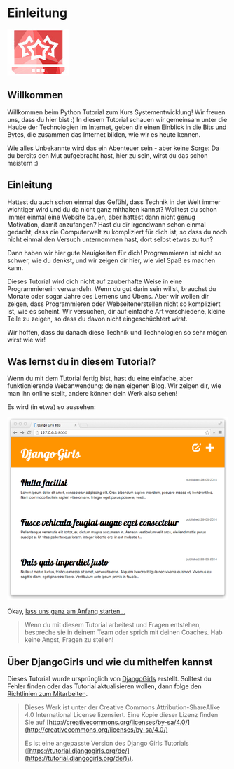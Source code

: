 # Einleitung

![Systementwicklung Einf&#xFC;hrung @FUB](.gitbook/assets/logo_systementwicklung_deh.jpg)

## Willkommen

Willkommen beim Python Tutorial zum Kurs Systementwicklung! Wir freuen uns, dass du hier bist :\) In diesem Tutorial schauen wir gemeinsam unter die Haube der Technologien im Internet, geben dir einen Einblick in die Bits und Bytes, die zusammen das Internet bilden, wie wir es heute kennen.

Wie alles Unbekannte wird das ein Abenteuer sein - aber keine Sorge: Da du bereits den Mut aufgebracht hast, hier zu sein, wirst du das schon meistern :\)

## Einleitung

Hattest du auch schon einmal das Gefühl, dass Technik in der Welt immer wichtiger wird und du da nicht ganz mithalten kannst? Wolltest du schon immer einmal eine Website bauen, aber hattest dann nicht genug Motivation, damit anzufangen? Hast du dir irgendwann schon einmal gedacht, dass die Computerwelt zu kompliziert für dich ist, so dass du noch nicht einmal den Versuch unternommen hast, dort selbst etwas zu tun?

Dann haben wir hier gute Neuigkeiten für dich! Programmieren ist nicht so schwer, wie du denkst, und wir zeigen dir hier, wie viel Spaß es machen kann.

Dieses Tutorial wird dich nicht auf zauberhafte Weise in eine Programmiererin verwandeln. Wenn du gut darin sein willst, brauchst du Monate oder sogar Jahre des Lernens und Übens. Aber wir wollen dir zeigen, dass Programmieren oder Webseitenerstellen nicht so kompliziert ist, wie es scheint. Wir versuchen, dir auf einfache Art verschiedene, kleine Teile zu zeigen, so dass du davon nicht eingeschüchtert wirst.

Wir hoffen, dass du danach diese Technik und Technologien so sehr mögen wirst wie wir!

## Was lernst du in diesem Tutorial?

Wenn du mit dem Tutorial fertig bist, hast du eine einfache, aber funktionierende Webanwendung: deinen eigenen Blog. Wir zeigen dir, wie man ihn online stellt, andere können dein Werk also sehen!

Es wird \(in etwa\) so aussehen:

![Abbildung 0.1](.gitbook/assets/application.png)

Okay, [lass uns ganz am Anfang starten...](how_the_internet_works.md)

> Wenn du mit diesem Tutorial arbeitest und Fragen entstehen, bespreche sie in deinem Team oder sprich mit deinen Coaches. Hab keine Angst, Fragen zu stellen!

## Über DjangoGirls und wie du mithelfen kannst

Dieses Tutorial wurde ursprünglich von [DjangoGirls](https://djangogirls.org/) erstellt. Solltest du Fehler finden oder das Tutorial aktualisieren wollen, dann folge den [Richtlinien zum Mitarbeiten](https://github.com/DjangoGirls/tutorial/blob/master/CONTRIBUTING.md).

> Dieses Werk ist unter der Creative Commons Attribution-ShareAlike 4.0 International License lizensiert. Eine Kopie dieser Lizenz finden Sie auf [http://creativecommons.org/licenses/by-sa/4.0/](http://creativecommons.org/licenses/by-sa/4.0/)
>
> Es ist eine angepasste Version des Django Girls Tutorials \([https://tutorial.djangogirls.org/de/](https://tutorial.djangogirls.org/de/)\).

